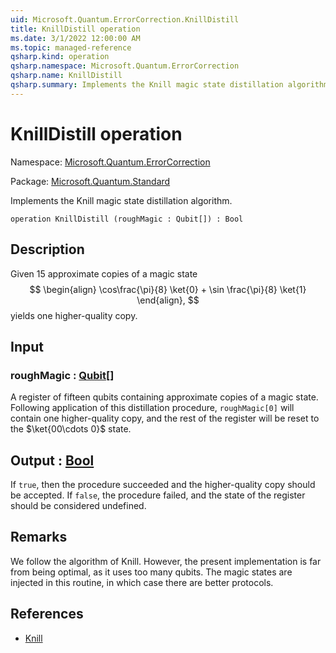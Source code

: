 ```yaml
---
uid: Microsoft.Quantum.ErrorCorrection.KnillDistill
title: KnillDistill operation
ms.date: 3/1/2022 12:00:00 AM
ms.topic: managed-reference
qsharp.kind: operation
qsharp.namespace: Microsoft.Quantum.ErrorCorrection
qsharp.name: KnillDistill
qsharp.summary: Implements the Knill magic state distillation algorithm.
---
```


# KnillDistill operation

Namespace: [Microsoft.Quantum.ErrorCorrection](xref:Microsoft.Quantum.ErrorCorrection)

Package: [Microsoft.Quantum.Standard](https://nuget.org/packages/Microsoft.Quantum.Standard)


Implements the Knill magic state distillation algorithm.

```qsharp
operation KnillDistill (roughMagic : Qubit[]) : Bool
```


## Description

Given 15 approximate copies of a magic state$$\begin{align}\cos\frac{\pi}{8} \ket{0} + \sin \frac{\pi}{8} \ket{1}\end{align},$$yields one higher-quality copy.

## Input

### roughMagic : [Qubit](xref:microsoft.quantum.qsharp.valueliterals#qubit-literals)[]

A register of fifteen qubits containing approximate copiesof a magic state. Following application of this distillationprocedure, `roughMagic[0]` will contain one higher-qualitycopy, and the rest of the register will be reset to the$\ket{00\cdots 0}$ state.



## Output : [Bool](xref:microsoft.quantum.qsharp.valueliterals#bool-literals)

If `true`, then the procedure succeeded and the higher-qualitycopy should be accepted. If `false`, the procedure failed, andthe state of the register should be considered undefined.

## Remarks

We follow the algorithm of Knill.However, the present implementation is far from being optimal,as it uses too many qubits.The magic states are injected in this routine,in which case there are better protocols.

## References

- [Knill](https://arxiv.org/abs/quant-ph/0402171)